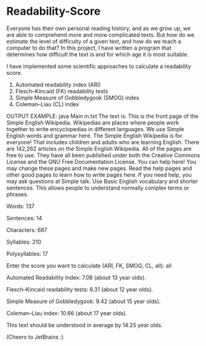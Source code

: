 # Readability-Score

Everyone has their own personal reading history, and as we grow up, we are able to comprehend more and more complicated texts. But how do we estimate the level of difficulty of a given text, and how do we teach a computer to do that? In this project, I have written a program that determines how difficult the text is and for which age it is most suitable.

I have implemented some scientific approaches to calculate a readability score.
1) Automated readability index (ARI)
2) Flesch–Kincaid (FK) readability tests
3) Simple Measure of Gobbledygook (SMOG) index
4) Coleman–Liau (CL) index

OUTPUT EXAMPLE:
java Main in.txt
The text is:
This is the front page of the Simple English Wikipedia. Wikipedias are places where people work together to write encyclopedias in different languages. We use Simple English words and grammar here. The Simple English Wikipedia is for everyone! That includes children and adults who are learning English. There are 142,262 articles on the Simple English Wikipedia. All of the pages are free to use. They have all been published under both the Creative Commons License and the GNU Free Documentation License. You can help here! You may change these pages and make new pages. Read the help pages and other good pages to learn how to write pages here. If you need help, you may ask questions at Simple talk. Use Basic English vocabulary and shorter sentences. This allows people to understand normally complex terms or phrases.
 
Words: 137

Sentences: 14

Characters: 687

Syllables: 210

Polysyllables: 17

Enter the score you want to calculate (ARI, FK, SMOG, CL, all): all
 
 
Automated Readability Index: 7.08 (about 13 year olds).

Flesch–Kincaid readability tests: 6.31 (about 12 year olds).

Simple Measure of Gobbledygook: 9.42 (about 15 year olds).

Coleman–Liau index: 10.66 (about 17 year olds).

 
This text should be understood in average by 14.25 year olds.

(Cheers to JetBrains :)
